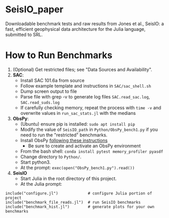 # SeisIO_paper
Downloadable benchmark tests and raw results from Jones et al., SeisIO: a fast, efficient geophysical data architecture for the Julia language, submitted to SRL.

# How to Run Benchmarks
1. (Optional) Get restricted files; see "Data Sources and Availability".
2. **SAC**:
   + Install SAC 101.6a from source
   + Follow example template and instructions in `SAC/sac_shell.sh`
   + Dump screen output to file
   + Parse file with grep -v to generate log files `SAC.read_sac.log`, `SAC.read_suds.log`
   + If carefully checking memory, repeat the process with `time -v` and
     overwrite values in `run_sac_stats.jl` with the medians
3. **ObsPy**:
   + (Ubuntu) ensure pip is installed: `sudo apt install pip`
   + Modify the value of `SeisIO_path` in `Python/ObsPy_bench1.py` if you
     need to run the "restricted" benchmarks.
   + Install ObsPy [following these instructions](https://github.com/obspy/obspy/wiki/Installation-via-Anaconda)
     - Be sure to create and activate an ObsPy environment
   + From the bash shell: `conda install pytest memory_profiler pyasdf`
   + Change directory to `Python/`.
   + Start python3.
   + At the prompt: `exec(open("ObsPy_bench1.py").read())`
4. **SeisIO**
   + Start Julia in the root directory of this project.
   + At the Julia prompt:

```
include("configure.jl")             # configure Julia portion of project
include("benchmark_file_reads.jl")  # run SeisIO benchmarks
include("benchmark_hist.jl")        # generate plots for your own benchmarks
```
